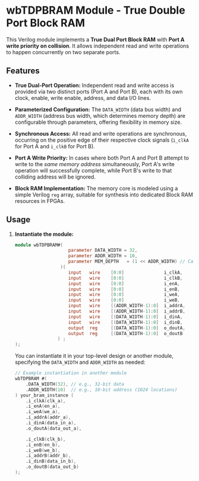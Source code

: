 # wbTDPBRAM Module - True Double Port Block RAM

This Verilog module implements a **True Dual Port Block RAM** with **Port A write priority on collision**. It allows independent read and write operations to happen concurrently on two separate ports.

## Features

* **True Dual-Port Operation:** Independent read and write access is provided via two distinct ports (Port A and Port B), each with its own clock, enable, write enable, address, and data I/O lines.

* **Parameterized Configuration:** The `DATA_WIDTH` (data bus width) and `ADDR_WIDTH` (address bus width, which determines memory depth) are configurable through parameters, offering flexibility in memory size.

* **Synchronous Access:** All read and write operations are synchronous, occurring on the positive edge of their respective clock signals (`i_clkA` for Port A and `i_clkB` for Port B).

* **Port A Write Priority:** In cases where both Port A and Port B attempt to write to the *same memory address* simultaneously, Port A's write operation will successfully complete, while Port B's write to that colliding address will be ignored.

* **Block RAM Implementation:** The memory core is modeled using a simple Verilog `reg` array, suitable for synthesis into dedicated Block RAM resources in FPGAs.

## Usage

1.  **Instantiate the module:**

    ```verilog
    module wbTDPBRAM#(
                        parameter DATA_WIDTH = 32,
                        parameter ADDR_WIDTH = 10,
                        parameter MEM_DEPTH   = (1 << ADDR_WIDTH) // Calculate memory depth from address width
                     )(
                        input   wire    [0:0]               i_clkA,
                        input   wire    [0:0]               i_clkB,
                        input   wire    [0:0]               i_enA,
                        input   wire    [0:0]               i_enB,
                        input   wire    [0:0]               i_weA,
                        input   wire    [0:0]               i_weB,
                        input   wire    [(ADDR_WIDTH-1):0]  i_addrA,
                        input   wire    [(ADDR_WIDTH-1):0]  i_addrB,
                        input   wire    [(DATA_WIDTH-1):0]  i_dinA,
                        input   wire    [(DATA_WIDTH-1):0]  i_dinB,
                        output  reg     [(DATA_WIDTH-1):0]  o_doutA,
                        output  reg     [(DATA_WIDTH-1):0]  o_doutB
                    ) ;
    );
    ```

    You can instantiate it in your top-level design or another module, specifying the `DATA_WIDTH` and `ADDR_WIDTH` as needed:

    ```verilog
    // Example instantiation in another module
    wbTDPBRAM #(
        .DATA_WIDTH(32), // e.g., 32-bit data
        .ADDR_WIDTH(10)  // e.g., 10-bit address (1024 locations)
    ) your_bram_instance (
        .i_clkA(clk_a),
        .i_enA(en_a),
        .i_weA(we_a),
        .i_addrA(addr_a),
        .i_dinA(data_in_a),
        .o_doutA(data_out_a),

        .i_clkB(clk_b),
        .i_enB(en_b),
        .i_weB(we_b),
        .i_addrB(addr_b),
        .i_dinB(data_in_b),
        .o_doutB(data_out_b)
    );
    ```